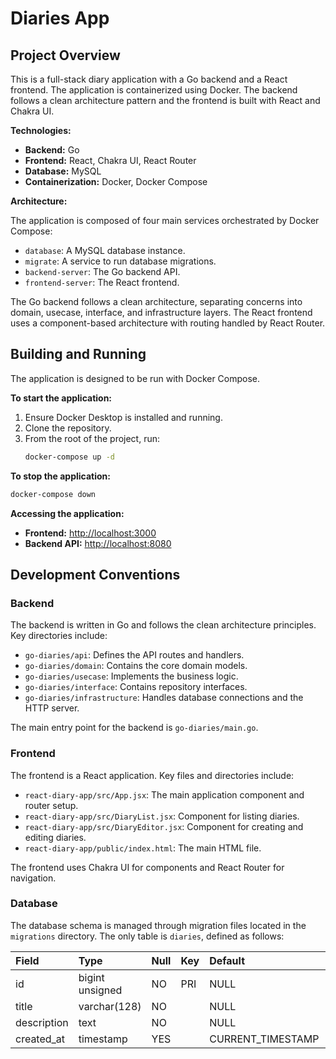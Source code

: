 # Diaries App

## Project Overview

This is a full-stack diary application with a Go backend and a React frontend. The application is containerized using Docker. The backend follows a clean architecture pattern and the frontend is built with React and Chakra UI.

**Technologies:**

*   **Backend:** Go
*   **Frontend:** React, Chakra UI, React Router
*   **Database:** MySQL
*   **Containerization:** Docker, Docker Compose

**Architecture:**

The application is composed of four main services orchestrated by Docker Compose:

*   `database`: A MySQL database instance.
*   `migrate`: A service to run database migrations.
*   `backend-server`: The Go backend API.
*   `frontend-server`: The React frontend.

The Go backend follows a clean architecture, separating concerns into domain, usecase, interface, and infrastructure layers. The React frontend uses a component-based architecture with routing handled by React Router.

## Building and Running

The application is designed to be run with Docker Compose.

**To start the application:**

1.  Ensure Docker Desktop is installed and running.
2.  Clone the repository.
3.  From the root of the project, run:
    ```bash
    docker-compose up -d
    ```

**To stop the application:**

```bash
docker-compose down
```

**Accessing the application:**

*   **Frontend:** [http://localhost:3000](http://localhost:3000)
*   **Backend API:** [http://localhost:8080](http://localhost:8080)

## Development Conventions

### Backend

The backend is written in Go and follows the clean architecture principles. Key directories include:

*   `go-diaries/api`: Defines the API routes and handlers.
*   `go-diaries/domain`: Contains the core domain models.
*   `go-diaries/usecase`: Implements the business logic.
*   `go-diaries/interface`: Contains repository interfaces.
*   `go-diaries/infrastructure`: Handles database connections and the HTTP server.

The main entry point for the backend is `go-diaries/main.go`.

### Frontend

The frontend is a React application. Key files and directories include:

*   `react-diary-app/src/App.jsx`: The main application component and router setup.
*   `react-diary-app/src/DiaryList.jsx`: Component for listing diaries.
*   `react-diary-app/src/DiaryEditor.jsx`: Component for creating and editing diaries.
*   `react-diary-app/public/index.html`: The main HTML file.

The frontend uses Chakra UI for components and React Router for navigation.

### Database

The database schema is managed through migration files located in the `migrations` directory. The only table is `diaries`, defined as follows:

| Field       | Type            | Null | Key  | Default           | Extra             |
| :---------- | :-------------- | :----| :--- | :---------------- | :---------------- |
| id          | bigint unsigned | NO   | PRI  | NULL              | auto_increment    |
| title       | varchar(128)    | NO   |      | NULL              |                   |
| description | text            | NO   |      | NULL              |                   |
| created_at  | timestamp       | YES  |      | CURRENT_TIMESTAMP | DEFAULT_GENERATED |
